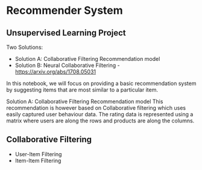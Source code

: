 # Recommender System
## Unsupervised Learning Project

Two Solutions:
* Solution A: Collaborative Filtering Recommendation model
* Solution B: Neural Collaborative Filtering - https://arxiv.org/abs/1708.05031

In this notebook, we will focus on providing a basic recommendation system by suggesting items that are most similar to a particular item. 

 Solution  A: Collaborative Filtering Recommendation model
This recommendation is however based on Collaborative filtering which uses easily captured user behaviour data. The rating data is represented using a matrix where users are along the rows and products are along the columns.


## Collaborative Filtering
* User-Item Filtering
* Item-Item Filtering

